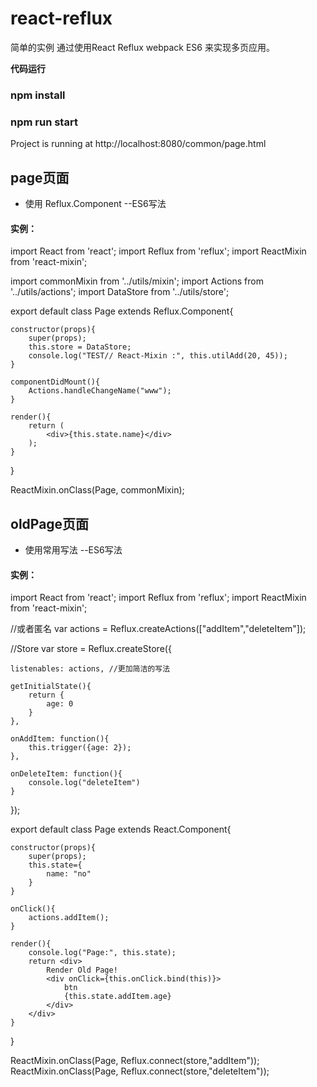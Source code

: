 # react-reflux

简单的实例 通过使用React Reflux webpack ES6 来实现多页应用。

**代码运行**
### npm install
### npm run start
Project is running at http://localhost:8080/common/page.html

## page页面

* 使用 Reflux.Component --ES6写法

#### 实例：

import React from 'react';
import Reflux from 'reflux';
import ReactMixin from 'react-mixin';

import commonMixin from '../utils/mixin';
import Actions from '../utils/actions';
import DataStore from '../utils/store';

export default class Page extends Reflux.Component{

    constructor(props){
        super(props);
        this.store = DataStore;
        console.log("TEST// React-Mixin :", this.utilAdd(20, 45));
    }

    componentDidMount(){
        Actions.handleChangeName("www");
    }
    
    render(){
        return (
            <div>{this.state.name}</div>
        );
    }
}

ReactMixin.onClass(Page, commonMixin);

## oldPage页面

* 使用常用写法 --ES6写法

#### 实例：
import React from 'react';
import Reflux from 'reflux';
import ReactMixin from 'react-mixin';

//或者匿名
var actions = Reflux.createActions(["addItem","deleteItem"]);

//Store
var store = Reflux.createStore({

    listenables: actions, //更加简洁的写法

    getInitialState(){
        return {
            age: 0
        }
    },

    onAddItem: function(){
        this.trigger({age: 2});
    },

    onDeleteItem: function(){
        console.log("deleteItem")
    }

});

export default class Page extends React.Component{
   
    constructor(props){
        super(props);
        this.state={
            name: "no"
        }
    }

    onClick(){
        actions.addItem();
    }

    render(){
        console.log("Page:", this.state);
        return <div>
            Render Old Page!
            <div onClick={this.onClick.bind(this)}>
                btn
                {this.state.addItem.age}
            </div>
        </div>
    }
}

ReactMixin.onClass(Page, Reflux.connect(store,"addItem"));
ReactMixin.onClass(Page, Reflux.connect(store,"deleteItem"));
